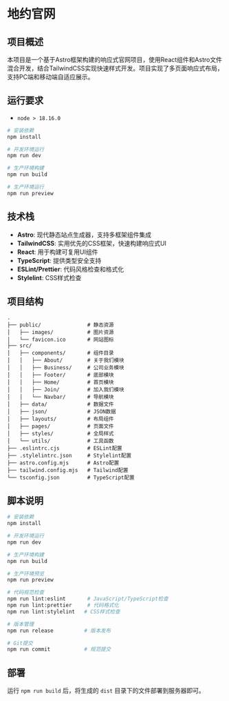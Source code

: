 # 地约官网

## 项目概述

本项目是一个基于Astro框架构建的响应式官网项目，使用React组件和Astro文件混合开发，结合TailwindCSS实现快速样式开发。项目实现了多页面响应式布局，支持PC端和移动端自适应展示。

## 运行要求

- `node > 18.16.0`

```bash
# 安装依赖
npm install

# 开发环境运行
npm run dev

# 生产环境构建
npm run build

# 生产环境运行
npm run preview
```

## 技术栈

- **Astro**: 现代静态站点生成器，支持多框架组件集成
- **TailwindCSS**: 实用优先的CSS框架，快速构建响应式UI
- **React**: 用于构建可复用UI组件
- **TypeScript**: 提供类型安全支持
- **ESLint/Prettier**: 代码风格检查和格式化
- **Stylelint**: CSS样式检查

## 项目结构

```
.
├── public/               # 静态资源
│   ├── images/           # 图片资源
│   └── favicon.ico       # 网站图标
├── src/
│   ├── components/       # 组件目录
│   │   ├── About/        # 关于我们模块
│   │   ├── Business/     # 公司业务模块
│   │   ├── Footer/       # 底部模块
│   │   ├── Home/         # 首页模块
│   │   ├── Join/         # 加入我们模块
│   │   └── Navbar/       # 导航模块
│   ├── data/             # 数据文件
│   ├── json/             # JSON数据
│   ├── layouts/          # 布局组件
│   ├── pages/            # 页面文件
│   ├── styles/           # 全局样式
│   └── utils/            # 工具函数
├── .eslintrc.cjs         # ESLint配置
├── .stylelintrc.json     # Stylelint配置
├── astro.config.mjs      # Astro配置
├── tailwind.config.mjs   # Tailwind配置
└── tsconfig.json         # TypeScript配置
```

## 脚本说明

```bash
# 安装依赖
npm install

# 开发环境运行
npm run dev

# 生产环境构建
npm run build

# 生产环境预览
npm run preview

# 代码规范检查
npm run lint:eslint       # JavaScript/TypeScript检查
npm run lint:prettier     # 代码格式化
npm run lint:stylelint   # CSS样式检查

# 版本管理
npm run release          # 版本发布

# Git提交
npm run commit           # 规范提交
```

## 部署

运行 `npm run build` 后，将生成的 `dist` 目录下的文件部署到服务器即可。
